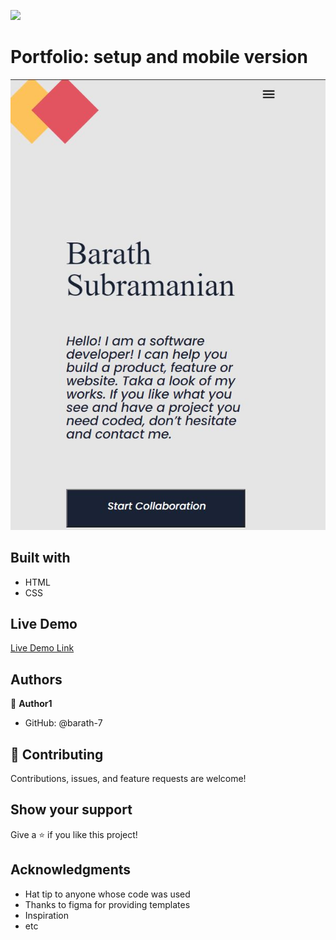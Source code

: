 ![](https://img.shields.io/badge/Microverse-blueviolet)

# Portfolio: setup and mobile version

![webpage](webpage.JPG)

## Built with
* HTML
* CSS

## Live Demo

[Live Demo Link](https://codepen.io/barath77/pen/dyWXyKa)

## Authors

👤 **Author1**

- GitHub: @barath-7

## 🤝 Contributing

Contributions, issues, and feature requests are welcome!


## Show your support

Give a ⭐️ if you like this project!

## Acknowledgments

- Hat tip to anyone whose code was used
- Thanks to figma for providing templates
- Inspiration
- etc

